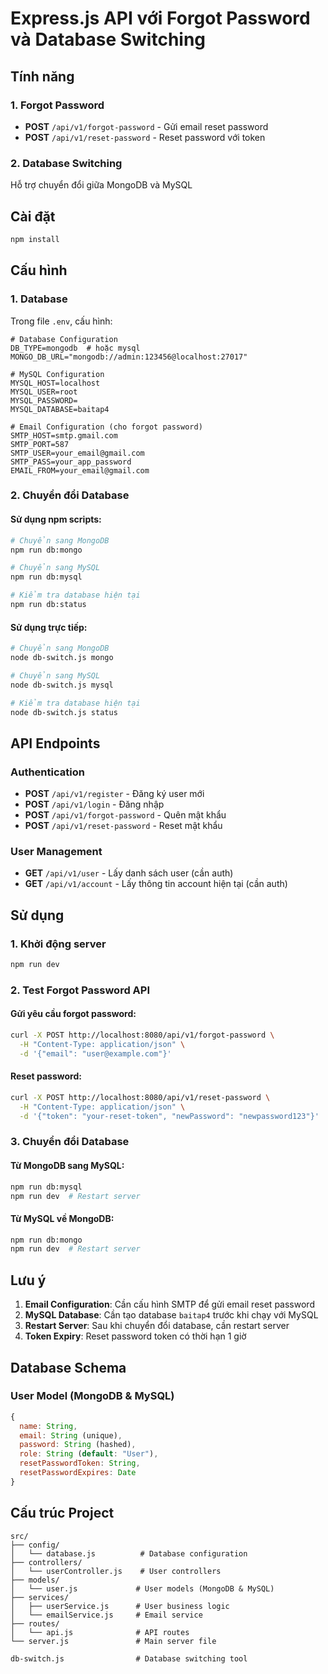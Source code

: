 # Express.js API với Forgot Password và Database Switching

## Tính năng

### 1. Forgot Password

- **POST** `/api/v1/forgot-password` - Gửi email reset password
- **POST** `/api/v1/reset-password` - Reset password với token

### 2. Database Switching

Hỗ trợ chuyển đổi giữa MongoDB và MySQL

## Cài đặt

```bash
npm install
```

## Cấu hình

### 1. Database

Trong file `.env`, cấu hình:

```env
# Database Configuration
DB_TYPE=mongodb  # hoặc mysql
MONGO_DB_URL="mongodb://admin:123456@localhost:27017"

# MySQL Configuration
MYSQL_HOST=localhost
MYSQL_USER=root
MYSQL_PASSWORD=
MYSQL_DATABASE=baitap4

# Email Configuration (cho forgot password)
SMTP_HOST=smtp.gmail.com
SMTP_PORT=587
SMTP_USER=your_email@gmail.com
SMTP_PASS=your_app_password
EMAIL_FROM=your_email@gmail.com
```

### 2. Chuyển đổi Database

#### Sử dụng npm scripts:

```bash
# Chuyển sang MongoDB
npm run db:mongo

# Chuyển sang MySQL
npm run db:mysql

# Kiểm tra database hiện tại
npm run db:status
```

#### Sử dụng trực tiếp:

```bash
# Chuyển sang MongoDB
node db-switch.js mongo

# Chuyển sang MySQL
node db-switch.js mysql

# Kiểm tra database hiện tại
node db-switch.js status
```

## API Endpoints

### Authentication

- **POST** `/api/v1/register` - Đăng ký user mới
- **POST** `/api/v1/login` - Đăng nhập
- **POST** `/api/v1/forgot-password` - Quên mật khẩu
- **POST** `/api/v1/reset-password` - Reset mật khẩu

### User Management

- **GET** `/api/v1/user` - Lấy danh sách user (cần auth)
- **GET** `/api/v1/account` - Lấy thông tin account hiện tại (cần auth)

## Sử dụng

### 1. Khởi động server

```bash
npm run dev
```

### 2. Test Forgot Password API

#### Gửi yêu cầu forgot password:

```bash
curl -X POST http://localhost:8080/api/v1/forgot-password \
  -H "Content-Type: application/json" \
  -d '{"email": "user@example.com"}'
```

#### Reset password:

```bash
curl -X POST http://localhost:8080/api/v1/reset-password \
  -H "Content-Type: application/json" \
  -d '{"token": "your-reset-token", "newPassword": "newpassword123"}'
```

### 3. Chuyển đổi Database

#### Từ MongoDB sang MySQL:

```bash
npm run db:mysql
npm run dev  # Restart server
```

#### Từ MySQL về MongoDB:

```bash
npm run db:mongo
npm run dev  # Restart server
```

## Lưu ý

1. **Email Configuration**: Cần cấu hình SMTP để gửi email reset password
2. **MySQL Database**: Cần tạo database `baitap4` trước khi chạy với MySQL
3. **Restart Server**: Sau khi chuyển đổi database, cần restart server
4. **Token Expiry**: Reset password token có thời hạn 1 giờ

## Database Schema

### User Model (MongoDB & MySQL)

```javascript
{
  name: String,
  email: String (unique),
  password: String (hashed),
  role: String (default: "User"),
  resetPasswordToken: String,
  resetPasswordExpires: Date
}
```

## Cấu trúc Project

```
src/
├── config/
│   └── database.js          # Database configuration
├── controllers/
│   └── userController.js    # User controllers
├── models/
│   └── user.js             # User models (MongoDB & MySQL)
├── services/
│   ├── userService.js      # User business logic
│   └── emailService.js     # Email service
├── routes/
│   └── api.js              # API routes
└── server.js               # Main server file

db-switch.js                # Database switching tool
```
